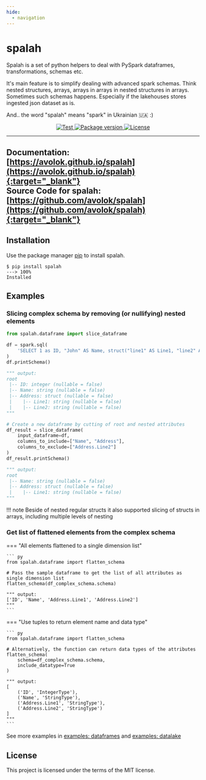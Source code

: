 ```yaml
---
hide:
  - navigation
---
```


# spalah

Spalah is a set of python helpers to deal with PySpark dataframes, transformations, schemas etc.

It's main feature is to simplify dealing with advanced spark schemas. Think nested structures, arrays, arrays in arrays in nested structures in arrays. Sometimes such schemas happens. Especially if the lakehouses stores ingested json dataset as is.



And.. the word "spalah" means "spark" in Ukrainian 🇺🇦 :)

<p align="center">
    <a href="https://github.com/avolok/spalah/actions/workflows/spalah_ci.yaml" target="_blank">
        <img src="https://github.com/avolok/spalah/actions/workflows/spalah_ci.yaml/badge.svg" alt="Test">
    </a>
    <a href="https://pypi.org/project/spalah" target="_blank">
        <img src="https://img.shields.io/pypi/v/spalah?color=%2334D058&label=pypi%20package" alt="Package version">
    </a>
     <a href="https://github.com/avolok/spalah/blob/main/LICENSE" target="_blank">
        <img src="https://img.shields.io/badge/License-MIT-green.svg" alt="License">
    </a>
</p>

---------------------------------------
**Documentation:** [https://avolok.github.io/spalah](https://avolok.github.io/spalah){:target="_blank"} <br />
**Source Code for spalah:** [https://github.com/avolok/spalah](https://github.com/avolok/spalah){:target="_blank"}
---------------------------------------

## Installation

Use the package manager [pip](https://pip.pypa.io/en/stable/) to install spalah.

<!-- termynal -->

```
$ pip install spalah
---> 100%
Installed
```

## Examples

### Slicing complex schema by removing (or nullifying) nested elements

``` py
from spalah.dataframe import slice_dataframe

df = spark.sql(
    'SELECT 1 as ID, "John" AS Name, struct("line1" AS Line1, "line2" AS Line2) AS Address'
)
df.printSchema()

""" output:
root
 |-- ID: integer (nullable = false)
 |-- Name: string (nullable = false)
 |-- Address: struct (nullable = false)
 |    |-- Line1: string (nullable = false)
 |    |-- Line2: string (nullable = false)
"""

# Create a new dataframe by cutting of root and nested attributes
df_result = slice_dataframe(
    input_dataframe=df,
    columns_to_include=["Name", "Address"],
    columns_to_exclude=["Address.Line2"]
)
df_result.printSchema()

""" output:
root
 |-- Name: string (nullable = false)
 |-- Address: struct (nullable = false)
 |    |-- Line1: string (nullable = false)
"""
```
!!! note
    Beside of nested regular structs it also supported slicing of structs in arrays, including multiple levels of nesting


### Get list of flattened elements from the complex schema


=== "All elements flattened to a single dimension list"

    ``` py
    from spalah.dataframe import flatten_schema

    # Pass the sample dataframe to get the list of all attributes as single dimension list
    flatten_schema(df_complex_schema.schema)

    """ output:
    ['ID', 'Name', 'Address.Line1', 'Address.Line2']
    """
    ```

=== "Use tuples to return element name and data type"

    ``` py
    from spalah.dataframe import flatten_schema

    # Alternatively, the function can return data types of the attributes
    flatten_schema(
        schema=df_complex_schema.schema,
        include_datatype=True
    )

    """ output:
    [
        ('ID', 'IntegerType'),
        ('Name', 'StringType'),
        ('Address.Line1', 'StringType'),
        ('Address.Line2', 'StringType')
    ]
    """
    ```

See more examples in [examples: dataframes](examples_dataframe.md) and [examples: datalake](examples_datalake.md)

## License
This project is licensed under the terms of the MIT license.






